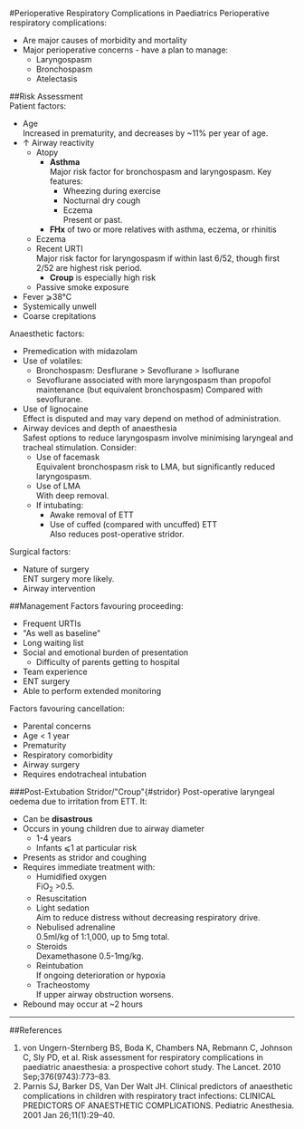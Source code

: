 #Perioperative Respiratory Complications in Paediatrics
Perioperative respiratory complications:
* Are major causes of morbidity and mortality
* Major perioperative concerns - have a plan to manage: 
	* Laryngospasm
	* Bronchospasm
	* Atelectasis

##Risk Assessment	
Patient factors:
* Age  
Increased in prematurity, and decreases by ~11% per year of age.
* ↑ Airway reactivity
	* Atopy
		* **Asthma**  
		Major risk factor for bronchospasm and laryngospasm. Key features:
			* Wheezing during exercise
			* Nocturnal dry cough
			* Eczema  
			Present or past.
		* **FHx** of two or more relatives with asthma, eczema, or rhinitis
	* Eczema
	* Recent URTI  
	Major risk factor for laryngospasm if within last 6/52, though first 2/52 are highest risk period.
		* **Croup** is especially high risk
	* Passive smoke exposure
* Fever ⩾38°C
* Systemically unwell
* Coarse crepitations


Anaesthetic factors:
* Premedication with midazolam
* Use of volatiles:
	* Bronchospasm: Desflurane > Sevoflurane > Isoflurane
	* Sevoflurane associated with more laryngospasm than propofol maintenance (but equivalent bronchospasm)
Compared with sevoflurane.
* Use of lignocaine  
Effect is disputed and may vary depend on method of administration.
* Airway devices and depth of anaesthesia  
Safest options to reduce laryngospasm involve minimising laryngeal and tracheal stimulation. Consider:
	* Use of facemask  
	Equivalent bronchospasm risk to LMA, but significantly reduced laryngospasm.
	* Use of LMA  
	With deep removal.
	* If intubating:
		* Awake removal of ETT
		* Use of cuffed (compared with uncuffed) ETT  
		Also reduces post-operative stridor. 


Surgical factors:
* Nature of surgery  
ENT surgery more likely.
* Airway intervention

##Management
Factors favouring proceeding:
* Frequent URTIs
* "As well as baseline"
* Long waiting list
* Social and emotional burden of presentation
	* Difficulty of parents getting to hospital
* Team experience
* ENT surgery
* Able to perform extended monitoring


Factors favouring cancellation:
* Parental concerns
* Age < 1 year
* Prematurity
* Respiratory comorbidity
* Airway surgery
* Requires endotracheal intubation


###Post-Extubation Stridor/"Croup"{#stridor}
Post-operative laryngeal oedema due to irritation from ETT. It:
* Can be **disastrous**
* Occurs in young children due to airway diameter
	* 1-4 years
	* Infants ⩽1 at particular risk
* Presents as stridor and coughing
* Requires immediate treatment with:
	* Humidified oxygen  
	FiO<sub>2</sub> >0.5.
	* Resuscitation
	* Light sedation  
	Aim to reduce distress without decreasing respiratory drive.
	* Nebulised adrenaline  
	0.5ml/kg of 1:1,000, up to 5mg total.
	* Steroids  
	Dexamethasone 0.5-1mg/kg.
	* Reintubation  
	If ongoing deterioration or hypoxia
	* Tracheostomy  
	If upper airway obstruction worsens.
* Rebound may occur at ~2 hours

---

##References
1. von Ungern-Sternberg BS, Boda K, Chambers NA, Rebmann C, Johnson C, Sly PD, et al. Risk assessment for respiratory complications in paediatric anaesthesia: a prospective cohort study. The Lancet. 2010 Sep;376(9743):773–83. 
2. Parnis SJ, Barker DS, Van Der Walt JH. Clinical predictors of anaesthetic complications in children with respiratory tract infections: CLINICAL PREDICTORS OF ANAESTHETIC COMPLICATIONS. Pediatric Anesthesia. 2001 Jan 26;11(1):29–40. 
